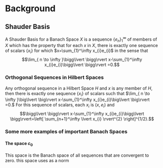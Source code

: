 
# Background

## Shauder Basis

A Shauder Basis for a Banach Space $X$ is a sequence $\{e_{n}\}_{1}^\infty$ of members of $X$ which has the property that for each $x$ in $X$, there is exactly one sequence of scalars $\{x_{i}\}$ for which $x=\sum_{1}^\infty x_{i}e_{i}$ in the sense that $$\lim_{ n \to \infty }\bigg\lvert  \bigg\rvert  x-\sum_{1}^\infty x_{i}e_{i}\bigg\lvert  \bigg\rvert =0.$$
### Orthogonal Sequences in Hilbert Spaces

Any orthogonal sequence in a Hilbert Space $H$ and $x$ is any member of $H$, then there is exactly one sequence $\{x_i\}$ of scalars such that $\lim_{ n \to \infty }\big\lvert  \big\rvert  x-\sum_{1}^\infty x_{i}e_{i}\big\lvert  \big\rvert =0.$ For this sequence of scalars, each $x_{i}$ is $(x,e_{i})$ and$$\bigg\lvert  \bigg\rvert  x-\sum_{1}^\infty x_{i}e_{i}\bigg\lvert  \bigg\rvert=\left[ \sum_{n+1}^\infty \lvert x_{i} \rvert^{2}  \right]^{1/2}.$$
### Some more examples of important Banach Spaces

#### The space $c_{0}$ 

This space is the Banach space of all sequences that are convergent to zero. this space uses as a norm